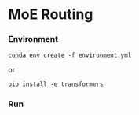 # MoE Routing




### Environment

    conda env create -f environment.yml

or

    pip install -e transformers 


### Run 
